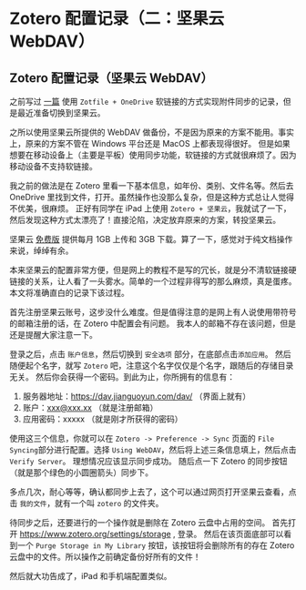 # Zotero 配置记录（二：坚果云 WebDAV）


<!--more-->

## Zotero 配置记录（坚果云 WebDAV）
之前写过 [一篇](../22-02-08_zotero-config.md) 使用 `Zotfile + OneDrive` 软链接的方式实现附件同步的记录，但是最近准备切换到坚果云。

之所以使用坚果云所提供的 WebDAV 做备份，不是因为原来的方案不能用。事实上，原来的方案不管在 Windows 平台还是 MacOS 上都表现得很好。
但是如果想要在移动设备上（主要是平板）使用同步功能，软链接的方式就很麻烦了。因为移动设备不支持软链接。

我之前的做法是在 Zotero 里看一下基本信息，如年份、类别、文件名等。然后去 OneDrive 里找到文件，打开。虽然操作也没那么复杂，但是这种方式总让人觉得不优美，很麻烦。
正好有同学在 iPad 上使用 `Zotero + 坚果云`，我就试了一下，然后发现这种方式太漂亮了！直接沦陷，决定放弃原来的方案，转投坚果云。

坚果云 [免费版](https://www.jianguoyun.com/s/pricing) 提供每月 1GB 上传和 3GB 下载。算了一下，感觉对于纯文档操作来说，绰绰有余。

本来坚果云的配置非常方便，但是网上的教程不是写的冗长，就是分不清软链接硬链接的关系，让人看了一头雾水。简单的一个过程非得写的那么麻烦，真是蛋疼。本文将准确直白的记录下该过程。

首先注册坚果云账号，这步没什么难度。但是值得注意的是网上有人说使用带符号的邮箱注册的话，在 Zotero 中配置会有问题。
我本人的邮箱不存在该问题，但是还是提醒大家注意一下。

登录之后，点击 `账户信息`，然后切换到 `安全选项` 部分，在底部点击`添加应用`。
然后随便起个名字，就写 `Zotero` 吧，注意这个名字仅仅是个名字，跟随后的存储目录无关。
然后你会获得一个密码。到此为止，你所拥有的信息有：

1. 服务器地址：https://dav.jianguoyun.com/dav/ （界面上就有）
2. 账户：xxx@xxx.xx （就是注册邮箱）
3. 应用密码：xxxxx （就是刚才所获得的密码）

使用这三个信息，你就可以在 `Zotero -> Preference -> Sync` 页面的 `File Syncing`部分进行配置。选择 `Using WebDAV`，然后将上述三条信息填上，然后点击 `Verify Server`。
理想情况应该显示同步成功。
随后点一下 Zotero 的同步按钮（就是那个绿色的小圆圈箭头）同步下。

多点几次，耐心等等，确认都同步上去了，这个可以通过网页打开坚果云查看，点击 `我的文件`，就有一个叫 `zotero` 的文件夹。

待同步之后，还要进行的一个操作就是删除在 Zotero 云盘中占用的空间。
首先打开 https://www.zotero.org/settings/storage , 登录。
然后在该页面底部可以看到一个 `Purge Storage in My Library` 按钮，该按钮将会删除所有的存在 Zotero 云盘中的文件。所以操作之前确定备份好所有的文件！

然后就大功告成了，iPad 和手机端配置类似。

